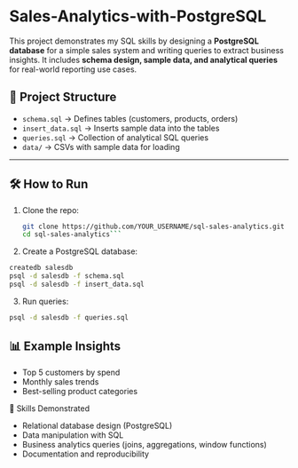 # Sales-Analytics-with-PostgreSQL
This project demonstrates my SQL skills by designing a **PostgreSQL database** for a simple sales system and writing queries to extract business insights.   It includes **schema design, sample data, and analytical queries** for real-world reporting use cases.

## 📂 Project Structure
- `schema.sql` → Defines tables (customers, products, orders)
- `insert_data.sql` → Inserts sample data into the tables
- `queries.sql` → Collection of analytical SQL queries
- `data/` → CSVs with sample data for loading

---

## 🛠️ How to Run
1. Clone the repo:
   ```bash
   git clone https://github.com/YOUR_USERNAME/sql-sales-analytics.git
   cd sql-sales-analytics```

2. Create a PostgreSQL database:

```bash
createdb salesdb
psql -d salesdb -f schema.sql
psql -d salesdb -f insert_data.sql
```

3. Run queries:
```bash
psql -d salesdb -f queries.sql
```

## 📊 Example Insights

- Top 5 customers by spend
- Monthly sales trends
- Best-selling product categories

🚀 Skills Demonstrated
- Relational database design (PostgreSQL)
- Data manipulation with SQL
- Business analytics queries (joins, aggregations, window functions)
- Documentation and reproducibility
